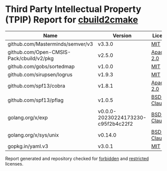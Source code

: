 # Third Party Intellectual Property (TPIP) Report for [cbuild2cmake](https://github.com/Open-CMSIS-Pack/cbuild2cmake)

| __Name__ | __Version__ | __Licence__ |
|----------|-------------|-------------|
| github.com/Masterminds/semver/v3 | v3.3.0  | [MIT](https://github.com/Masterminds/semver/blob/v3.3.0/LICENSE.txt) |
| github.com/Open-CMSIS-Pack/cbuild/v2/pkg | v2.5.0  | [Apache-2.0](https://github.com/Open-CMSIS-Pack/cbuild/blob/v2.5.0/LICENSE) |
| github.com/gobs/sortedmap | v1.0.0  | [MIT](https://github.com/gobs/sortedmap/blob/v1.0.0/LICENSE) |
| github.com/sirupsen/logrus | v1.9.3  | [MIT](https://github.com/sirupsen/logrus/blob/v1.9.3/LICENSE) |
| github.com/spf13/cobra | v1.8.1  | [Apache-2.0](https://github.com/spf13/cobra/blob/v1.8.1/LICENSE.txt) |
| github.com/spf13/pflag | v1.0.5  | [BSD-3-Clause](https://github.com/spf13/pflag/blob/v1.0.5/LICENSE) |
| golang.org/x/exp | v0.0.0-20230224173230-c95f2b4c22f2  | [BSD-3-Clause](Unknown) |
| golang.org/x/sys/unix | v0.14.0  | [BSD-3-Clause](Unknown) |
| gopkg.in/yaml.v3 | v3.0.1  | [MIT](https://github.com/go-yaml/yaml/blob/v3.0.1/LICENSE) |

Report generated and repository checked for [forbidden](https://github.com/google/licenseclassifier/blob/842c0d70d7027215932deb13801890992c9ba364/license_type.go#L323) and [restricted](https://github.com/google/licenseclassifier/blob/842c0d70d7027215932deb13801890992c9ba364/license_type.go#L176) licenses.
